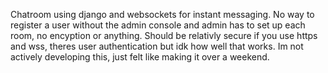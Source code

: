 Chatroom using django and websockets for instant messaging. No way to register a user without the admin console and admin has to set up each room, no encyption or anything. 
Should be relativly secure if you use https and wss, theres user authentication but idk how well that works.
Im not actively developing this, just felt like making it over a weekend.
